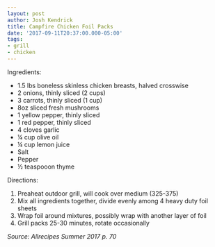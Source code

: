 ```yaml
---
layout: post
author: Josh Kendrick
title: Campfire Chicken Foil Packs
date: '2017-09-11T20:37:00.000-05:00'
tags:
- grill
- chicken
---
```


Ingredients:
* 1.5 lbs boneless skinless chicken breasts, halved crosswise
* 2 onions, thinly sliced (2 cups)
* 3 carrots, thinly sliced (1 cup)
* 8oz sliced fresh mushrooms
* 1 yellow pepper, thinly sliced
* 1 red pepper, thinly sliced
* 4 cloves garlic
* ¼ cup olive oil
* ¼ cup lemon juice
* Salt
* Pepper
* ½ teaspooon thyme


Directions:
1. Preaheat outdoor grill, will cook over medium (325-375)
2. Mix all ingredients together, divide evenly among 4 heavy duty foil sheets
3. Wrap foil around mixtures, possibly wrap with another layer of foil
4. Grill packs 25-30 minutes, rotate occasionally

*Source: Allrecipes Summer 2017 p. 70*